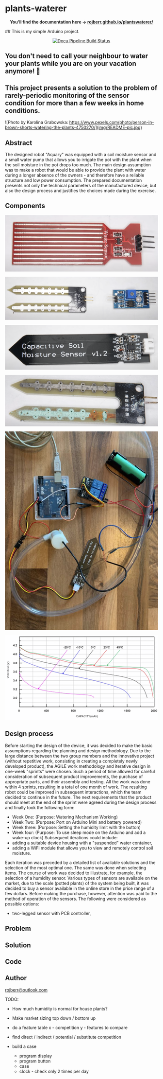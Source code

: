 # plants-waterer

<p align="center"><strong>
  You'll find the documentation here -> <a href="rojberr.github.io/plantswaterer/"> rojberr.github.io/plantswaterer/
  </a></strong>
</p>
## This is my simple Arduino project.

<p align="center">
  <a href="https://github.com/rojberr/plantswaterer/actions">
  <img src="https://github.com/rojberr/plantswaterer/actions/workflows/page.yml/badge.svg" alt="Docu Pipeline Build Status">
  </a>
</p>

## You don't need to call your neighbour to water your plants while you are on your vacation anymore! 🌱

## This project presents a solution to the problem of rarely-periodic monitoring of the sensor condition for more than a few weeks in home conditions.

![Photo by Karolina Grabowska: https://www.pexels.com/photo/person-in-brown-shorts-watering-the-plants-4750270/](img/README-pic.jpg)

## Abstract

The designed robot "Aquary" was equipped with a soil moisture sensor and a small water pump that allows you to irrigate
the pot with the plant when the soil moisture in the pot drops too much. The main design assumption was to make a robot
that would be able to provide the plant with water during a longer absence of the owners - and therefore have a reliable
structure and low power consumption. The prepared documentation presents not only the technical parameters of the
manufactured device, but also the design process and justifies the choices made during the exercise.

## Components

![sensor2](img/sensor2.png)

![sensor1](img/sensor1.png)

![sensor3](img/sensor3.png)

![sensor4](img/sensor4.png)

![prototype](img/prototype.png)

![capacity](img/capacity.png)

## Design process

Before starting the design of the device, it was decided to make the basic assumptions regarding the planning and design
methodology. Due to the large distance between the two group members and the innovative project (without repetitive
work, consisting in creating a completely newly developed product), the AGILE work methodology and iterative design in
one-week "sprints" were chosen. Such a period of time allowed for careful consideration of subsequent product
improvements, the purchase of appropriate parts, and their assembly and testing.
All the work was done within 4 sprints, resulting in a total of one month of work. The resulting robot could be improved
in subsequent interactions, which the team decided to continue in the future.
The next requirements that the product should meet at the end of the sprint were agreed during the design process and
finally took the following form:

- Week One: (Purpose: Watering Mechanism Working)
- Week Two: (Purpose: Port on Arduino Mini and battery powered)
- Week three: (Purpose: Setting the humidity limit with the button)
- Week four: (Purpose: To use sleep mode on the Arduino and add a wake-up clock)
  Subsequent iterations could include:
- adding a suitable device housing with a "suspended" water container,
- adding a WiFi module that allows you to view and remotely control soil moisture.

Each iteration was preceded by a detailed list of available solutions and the selection of the most optimal one. The
same was done when selecting items. The course of work was decided to illustrate, for example, the selection of a
humidity sensor.
Various types of sensors are available on the market, due to the scale (potted plants) of the system being built, it was
decided to buy a sensor available in the online store in the price range of a few dollars. Before making the purchase,
however, attention was paid to the method of operation of the sensors. The following were considered as possible
options:

- two-legged sensor with PCB controller,

## Problem

## Solution

## Code

## Author

rojberr@outlook.com

TODO:

- How much humidity is normal for house plants?

- Make market sizing top down / bottom up

- do a feature table x - competition y - features to compare

- find direct / indirect / potential / substitute competition

- build a case
    - program display
    - program button
    - case
    - clock - check only 2 times per day